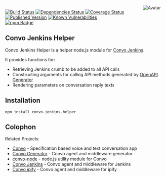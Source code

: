 <img align="right" src="https://raw.github.com/cliffano/convo-jenkins-helper/master/avatar.jpg" alt="Avatar"/>

[![Build Status](https://img.shields.io/travis/cliffano/convo-jenkins-helper.svg)](http://travis-ci.org/cliffano/convo-jenkins-helper)
[![Dependencies Status](https://img.shields.io/david/cliffano/convo-jenkins-helper.svg)](http://david-dm.org/cliffano/convo-jenkins-helper)
[![Coverage Status](https://img.shields.io/coveralls/cliffano/convo-jenkins-helper.svg)](https://coveralls.io/r/cliffano/convo-jenkins-helper?branch=master)
[![Published Version](https://img.shields.io/npm/v/convo-jenkins-helper.svg)](http://www.npmjs.com/package/convo-jenkins-helper)
[![Known Vulnerabilities](https://snyk.io/test/github/cliffano/convo-jenkins-helper/badge.svg)](https://snyk.io/test/github/cliffano/convo-jenkins-helper)
<br/>
[![npm Badge](https://nodei.co/npm/convo-jenkins-helper.png)](http://npmjs.org/package/convo-jenkins-helper)

Convo Jenkins Helper
--------------------

Convo Jenkins Helper is a helper node.js module for [Convo Jenkins](http://github.com/cliffano/convo-jenkins).

It provides functions for:
* Retrieving Jenkins crumb to be added to all API calls
* Constructing arguments for calling API methods generated by [OpenAPI Generator](https://openapi-generator.tech/)
* Rendering parameters on conversation reply texts

Installation
------------

    npm install convo-jenkins-helper

Colophon
--------

Related Projects:

* [Convo](http://github.com/cliffano/convo) - Specification based voice and text conversation app
* [Convo Generator](http://github.com/cliffano/convo-generator) - Convo agent and middleware generator
* [convo-node](http://github.com/cliffano/convo-node) - node.js utility module for Convo
* [Convo Jenkins](http://github.com/cliffano/convo-jenkins) - Convo agent and middleware for Jenkins
* [Convo ipify](http://github.com/cliffano/convo-ipify) - Convo agent and middleware for ipify

